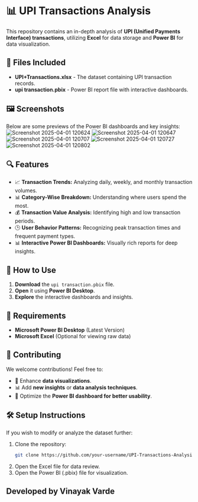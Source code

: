 # 📊 UPI Transactions Analysis  

This repository contains an in-depth analysis of **UPI (Unified Payments Interface) transactions**, utilizing **Excel** for data storage and **Power BI** for data visualization.  

## 📂 Files Included  
- **UPI+Transactions.xlsx** - The dataset containing UPI transaction records.  
- **upi transaction.pbix** - Power BI report file with interactive dashboards.  

## 🖼️ Screenshots  
Below are some previews of the Power BI dashboards and key insights: 
![Screenshot 2025-04-01 120624](https://github.com/user-attachments/assets/a0ec5bd5-e380-44c9-8a23-e17bba07e42f)
![Screenshot 2025-04-01 120647](https://github.com/user-attachments/assets/61b35eac-29d5-4b58-83eb-77b69f8291a1)
![Screenshot 2025-04-01 120707](https://github.com/user-attachments/assets/fd1f032d-b672-4385-9ba9-97572aa48b49)
![Screenshot 2025-04-01 120727](https://github.com/user-attachments/assets/49da6af8-6ae4-42ec-8074-43bb787802e9)
![Screenshot 2025-04-01 120802](https://github.com/user-attachments/assets/4bc3de29-c753-4313-a65b-73a3320c36c4)


## 🔍 Features  
- 📈 **Transaction Trends:** Analyzing daily, weekly, and monthly transaction volumes.  
- 📊 **Category-Wise Breakdown:** Understanding where users spend the most.  
- 💰 **Transaction Value Analysis:** Identifying high and low transaction periods.  
- 🕒 **User Behavior Patterns:** Recognizing peak transaction times and frequent payment types.  
- 📊 **Interactive Power BI Dashboards:** Visually rich reports for deep insights.  

## 🚀 How to Use  
1. **Download** the `upi transaction.pbix` file.  
2. **Open** it using **Power BI Desktop**.  
3. **Explore** the interactive dashboards and insights.  

## 🔧 Requirements  
- **Microsoft Power BI Desktop** (Latest Version)  
- **Microsoft Excel** (Optional for viewing raw data)  

## 🤝 Contributing  
We welcome contributions! Feel free to:  
- 🚀 Enhance **data visualizations**.  
- 📊 Add **new insights** or **data analysis techniques**.  
- 🎨 Optimize the **Power BI dashboard for better usability**.  

## 🛠️ Setup Instructions  
If you wish to modify or analyze the dataset further:  

1. Clone the repository:  
   ```sh
   git clone https://github.com/your-username/UPI-Transactions-Analysis.git
2. Open the Excel file for data review.
3. Open the Power BI (.pbix) file for visualization.

##  Developed by Vinayak Varde

